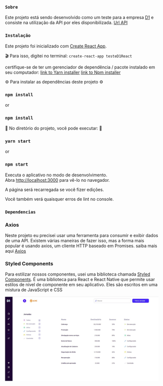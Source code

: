 ### `Sobre`

Este projeto está sendo desenvolvido como um teste para a empresa [D1](https://d1.cx/?target=_blank) e consiste na utilização da API por eles disponibilizada. [Url API](https://api-d1-test.herokuapp.com/api/filter)


### `Instalação`

Este projeto foi inicializado com [Create React App](https://github.com/facebook/create-react-app).

🎬 Para isso, digitei no terminal: `create-react-app testeD1React`

certifique-se de ter um gerenciador de dependência / pacote instalado em seu computador:
 [link to Yarn installer](https://yarnpkg.com/getting-started/install)
[link to Npm installer](https://docs.npmjs.com/downloading-and-installing-node-js-and-npm)

⚙ Para instalar as dependências deste projeto ⚙

### `npm install` 
or 
### `npm install`

🚀 No diretório do projeto, você pode executar: 🚀

### `yarn start`
or
### `npm start`


Executa o aplicativo no modo de desenvolvimento.<br />
Abra [http://localhost:3000](http://localhost:3000) para vê-lo no navegador.

A página será recarregada se você fizer edições.<br />

Você também verá quaisquer erros de lint no console.

### `Dependencias`


### Axios
Neste projeto eu precisei usar uma ferramenta para consumir e exibir dados de uma API. Existem várias maneiras de fazer isso, mas a forma mais popular é usando axios, um cliente HTTP baseado em Promises.
saiba mais aqui [Axios](https://www.npmjs.com/package/axios)


### Styled Components
Para estilizar nossos componentes, usei uma biblioteca chamada [Styled Components](https://styled-components.com/docs/basics). 
É uma biblioteca para React e React Native que permite usar estilos de nível de componente em seu aplicativo. Eles são escritos em uma mistura de JavaScript e CSS


![Print](screenShoot.jpeg)









